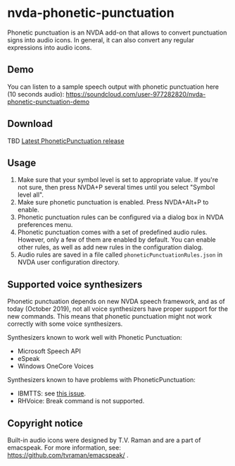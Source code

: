 # nvda-phonetic-punctuation
Phonetic punctuation is an NVDA add-on that allows to convert punctuation signs into audio icons. In general, it can also convert any regular expressions into audio icons.

## Demo
You can listen to a sample speech output with phonetic punctuation here (10 seconds audio):
https://soundcloud.com/user-977282820/nvda-phonetic-punctuation-demo

## Download
TBD
[Latest PhoneticPunctuation release](https://github.com/mltony/nvda-phonetic-punctuation/releases/latest/download/phoneticPunctuation.nvda-addon)

## Usage
1. Make sure that your symbol level is set to appropriate value. If you're not sure, then press NVDA+P several times until you select "Symbol level all".
2. Make sure phonetic punctuation is enabled. Press NVDA+Alt+P to enable.
3. Phonetic punctuation rules can be configured via a dialog box in NVDA preferences menu.
4. Phonetic punctuation comes with a set of predefined audio rules. However, only a few of them are enabled by default. You can enable other rules, as well as add new rules in the configuration dialog.
5. Audio rules are saved in a file called `phoneticPunctuationRules.json` in NVDA user configuration directory.

## Supported voice synthesizers
Phonetic punctuation depends on new NVDA speech framework, and as of today (October 2019), not all voice synthesizers have proper support for the new commands. This means that phonetic punctuation might not work correctly with some voice synthesizers.

Synthesizers known to work well with Phonetic Punctuation:
* Microsoft Speech API
* eSpeak
* Windows OneCore Voices

Synthesizers known to have problems with PhoneticPunctuation:
* IBMTTS: see [this issue](https://github.com/davidacm/NVDA-IBMTTS-Driver/issues/22).
* RHVoice: Break command is not supported.

## Copyright notice
Built-in audio icons were designed by T.V. Raman and are a part of emacspeak. For more information, see: https://github.com/tvraman/emacspeak/ .